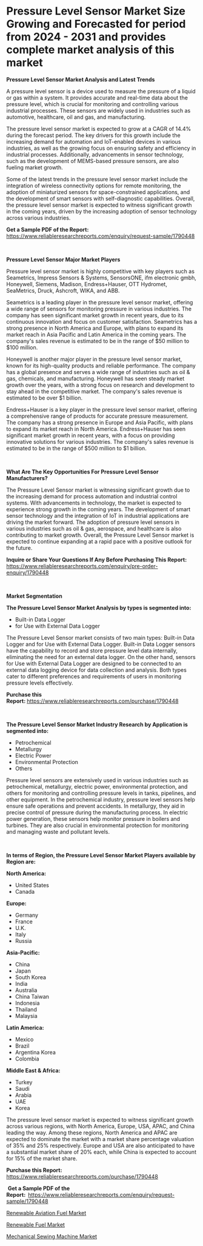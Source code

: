 <p><h1>Pressure Level Sensor Market Size Growing and Forecasted for period from 2024 - 2031 and provides complete market analysis of this market</h1></p><p><strong>Pressure Level Sensor Market Analysis and Latest Trends</strong></p>
<p><p>A pressure level sensor is a device used to measure the pressure of a liquid or gas within a system. It provides accurate and real-time data about the pressure level, which is crucial for monitoring and controlling various industrial processes. These sensors are widely used in industries such as automotive, healthcare, oil and gas, and manufacturing.</p><p>The pressure level sensor market is expected to grow at a CAGR of 14.4% during the forecast period. The key drivers for this growth include the increasing demand for automation and IoT-enabled devices in various industries, as well as the growing focus on ensuring safety and efficiency in industrial processes. Additionally, advancements in sensor technology, such as the development of MEMS-based pressure sensors, are also fueling market growth.</p><p>Some of the latest trends in the pressure level sensor market include the integration of wireless connectivity options for remote monitoring, the adoption of miniaturized sensors for space-constrained applications, and the development of smart sensors with self-diagnostic capabilities. Overall, the pressure level sensor market is expected to witness significant growth in the coming years, driven by the increasing adoption of sensor technology across various industries.</p></p>
<p><strong>Get a Sample PDF of the Report:&nbsp;</strong> <a href="https://www.reliableresearchreports.com/enquiry/request-sample/1790448">https://www.reliableresearchreports.com/enquiry/request-sample/1790448</a></p>
<p>&nbsp;</p>
<p><strong>Pressure Level Sensor Major Market Players</strong></p>
<p><p>Pressure level sensor market is highly competitive with key players such as Seametrics, Impress Sensors & Systems, SensorsONE, ifm electronic gmbh, Honeywell, Siemens, Madison, Endress+Hauser, OTT Hydromet, SeaMetrics, Druck, Ashcroft, WIKA, and ABB.</p><p>Seametrics is a leading player in the pressure level sensor market, offering a wide range of sensors for monitoring pressure in various industries. The company has seen significant market growth in recent years, due to its continuous innovation and focus on customer satisfaction. Seametrics has a strong presence in North America and Europe, with plans to expand its market reach in Asia Pacific and Latin America in the coming years. The company's sales revenue is estimated to be in the range of $50 million to $100 million.</p><p>Honeywell is another major player in the pressure level sensor market, known for its high-quality products and reliable performance. The company has a global presence and serves a wide range of industries such as oil & gas, chemicals, and manufacturing. Honeywell has seen steady market growth over the years, with a strong focus on research and development to stay ahead in the competitive market. The company's sales revenue is estimated to be over $1 billion.</p><p>Endress+Hauser is a key player in the pressure level sensor market, offering a comprehensive range of products for accurate pressure measurement. The company has a strong presence in Europe and Asia Pacific, with plans to expand its market reach in North America. Endress+Hauser has seen significant market growth in recent years, with a focus on providing innovative solutions for various industries. The company's sales revenue is estimated to be in the range of $500 million to $1 billion.</p></p>
<p>&nbsp;</p>
<p><strong>What Are The Key Opportunities For Pressure Level Sensor Manufacturers?</strong></p>
<p><p>The Pressure Level Sensor market is witnessing significant growth due to the increasing demand for process automation and industrial control systems. With advancements in technology, the market is expected to experience strong growth in the coming years. The development of smart sensor technology and the integration of IoT in industrial applications are driving the market forward. The adoption of pressure level sensors in various industries such as oil & gas, aerospace, and healthcare is also contributing to market growth. Overall, the Pressure Level Sensor market is expected to continue expanding at a rapid pace with a positive outlook for the future.</p></p>
<p><strong>Inquire or Share Your Questions If Any Before Purchasing This Report:</strong> <a href="https://www.reliableresearchreports.com/enquiry/pre-order-enquiry/1790448">https://www.reliableresearchreports.com/enquiry/pre-order-enquiry/1790448</a></p>
<p>&nbsp;</p>
<p><strong>Market Segmentation</strong></p>
<p><strong>The Pressure Level Sensor Market Analysis by types is segmented into:</strong></p>
<p><ul><li>Built-in Data Logger</li><li>for Use with External Data Logger</li></ul></p>
<p><p>The Pressure Level Sensor market consists of two main types: Built-in Data Logger and for Use with External Data Logger. Built-in Data Logger sensors have the capability to record and store pressure level data internally, eliminating the need for an external data logger. On the other hand, sensors for Use with External Data Logger are designed to be connected to an external data logging device for data collection and analysis. Both types cater to different preferences and requirements of users in monitoring pressure levels effectively.</p></p>
<p><strong>Purchase this Report:&nbsp;</strong><a href="https://www.reliableresearchreports.com/purchase/1790448">https://www.reliableresearchreports.com/purchase/1790448</a></p>
<p>&nbsp;</p>
<p><strong>The Pressure Level Sensor Market Industry Research by Application is segmented into:</strong></p>
<p><ul><li>Petrochemical</li><li>Metallurgy</li><li>Electric Power</li><li>Environmental Protection</li><li>Others</li></ul></p>
<p><p>Pressure level sensors are extensively used in various industries such as petrochemical, metallurgy, electric power, environmental protection, and others for monitoring and controlling pressure levels in tanks, pipelines, and other equipment. In the petrochemical industry, pressure level sensors help ensure safe operations and prevent accidents. In metallurgy, they aid in precise control of pressure during the manufacturing process. In electric power generation, these sensors help monitor pressure in boilers and turbines. They are also crucial in environmental protection for monitoring and managing waste and pollutant levels.</p></p>
<p>&nbsp;</p>
<p><strong>In terms of Region, the Pressure Level Sensor Market Players available by Region are:</strong></p>
<p>
    <p> <strong> North America: </strong>
        <ul>
            <li>United States</li>
            <li>Canada</li>
        </ul>
        </p> 
    <p> <strong> Europe: </strong>
        <ul>
            <li>Germany</li>
            <li>France</li>
            <li>U.K.</li>
            <li>Italy</li>
            <li>Russia</li>
        </ul>
        </p> 
    <p> <strong> Asia-Pacific: </strong>
        <ul>
            <li>China</li>
            <li>Japan</li>
            <li>South Korea</li>
            <li>India</li>
            <li>Australia</li>
            <li>China Taiwan</li>
            <li>Indonesia</li>
            <li>Thailand</li>
            <li>Malaysia</li>
        </ul>
        </p> 
    <p> <strong> Latin America: </strong>
        <ul>
            <li>Mexico</li>
            <li>Brazil</li>
            <li>Argentina Korea</li>
            <li>Colombia</li>
        </ul>
        </p> 
    <p> <strong> Middle East & Africa: </strong>
        <ul>
            <li>Turkey</li>
            <li>Saudi</li>
            <li>Arabia</li>
            <li>UAE</li>
            <li>Korea</li>
        </ul>
    </p>
    </p>
<p><p>The pressure level sensor market is expected to witness significant growth across various regions, with North America, Europe, USA, APAC, and China leading the way. Among these regions, North America and APAC are expected to dominate the market with a market share percentage valuation of 35% and 25% respectively. Europe and USA are also anticipated to have a substantial market share of 20% each, while China is expected to account for 15% of the market share.</p></p>
<p><strong>Purchase this Report: </strong><a href="https://www.reliableresearchreports.com/purchase/1790448">https://www.reliableresearchreports.com/purchase/1790448</a></p>
<p>&nbsp;<strong>Get a Sample PDF of the Report:&nbsp;&nbsp;</strong><a href="https://www.reliableresearchreports.com/enquiry/request-sample/1790448">https://www.reliableresearchreports.com/enquiry/request-sample/1790448</a></p>
<p><strong></strong></p>
<p><p><a href="https://carnation-joke-41f.notion.site/Renewable-Aviation-Fuel-Market-Size-Focuses-on-Market-Dynamics-In-Depth-Analysis-and-Future-Project-a80cd9cd908b4eff98f191420a7d7e51">Renewable Aviation Fuel Market</a></p><p><a href="https://adventurous-uranium-ef9.notion.site/Renewable-Fuel-Market-Size-Furnishes-Valuable-Information-Encompassing-Market-Share-Market-Trends--bbb5ecb9e49b4440995ee5243b050d81">Renewable Fuel Market</a></p><p><a href="https://github.com/beatblasta/Market-Research-Report-List-2/blob/main/mechanical-sewing-machine-market.md">Mechanical Sewing Machine Market</a></p></p>